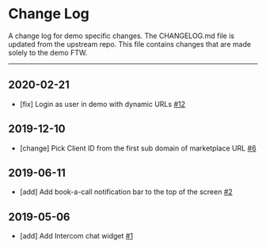 # Change Log

A change log for demo specific changes. The CHANGELOG.md file is updated from
the upstream repo. This file contains changes that are made solely to the demo
FTW.

---

## 2020-02-21

- [fix] Login as user in demo with dynamic URLs
  [#12](https://github.com/sharetribe/ftw-demo/pull/12)

## 2019-12-10

- [change] Pick Client ID from the first sub domain of marketplace URL
  [#6](https://github.com/sharetribe/ftw-demo/pull/6)

## 2019-06-11

- [add] Add book-a-call notification bar to the top of the screen
  [#2](https://github.com/sharetribe/ftw-demo/pull/2)

## 2019-05-06

- [add] Add Intercom chat widget
  [#1](https://github.com/sharetribe/ftw-demo/pull/1)
